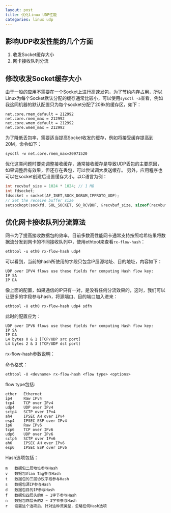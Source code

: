 ```yaml
---
layout: post
title: 优化Linux UDP性能
categories: linux udp
---
```


## 影响UDP收发性能的几个方面

1. 收发Socket缓存大小
2. 网卡接收队列分流


## 修改收发Socket缓存大小

由于一般的应用不需要在一个Socket上进行高速发包，为了节约内存占用，所以Linux为每个Socket默认分配的缓存通常比较小，可以使用`sysctl -a`查看，例如我这同机器的默认配置只为每个socket分配了208k的缓存区，如下：
```
net.core.rmem_default = 212992
net.core.rmem_max = 212992
net.core.wmem_default = 212992
net.core.wmem_max = 212992
```
为了降低丢包率，需要适当提高Socket收发的缓存，例如将接受缓存提高到20M，命令如下：
```shell
sysctl -w net.core.rmem_max=20971520
```
优化这类问题时要先调整接收缓存，通常接收缓存是导致UDP丢包的主要原因，如果调整后有效果，但还存在丢包，可以尝试调大发送缓存。
另外，应用程序也可以在socket创建后设置缓存大小，以C语言为例：
```c
int recvbuf_size = 1024 * 1024; // 1 MB
int fdsocket;
fdsocket = socket(AF_INET,SOCK_DGRAM,IPPROTO_UDP);
// Set the receive buffer size
setsockopt(sockfd, SOL_SOCKET, SO_RCVBUF, &recvbuf_size, sizeof(recvbuf_size);
```
 
## 优化网卡接收队列分流算法

 网卡为了提高接收数据包的效率，目前多数高性能网卡通常支持按照哈希结果将数据流分发到网卡的不同接收队列中，使用ethtool来查看`rx-flow-hash`：
 ```shell
 ethtool -u eth0 rx-flow-hash udp4
 ```
 可以看到，当前的hash所使用的字段只包含IP层源地址、目的地址，内容如下：
 ```
 UDP over IPV4 flows use these fields for computing Hash flow key:
IP SA
IP DA
 ```
像上面的配置，如果通信的IP只有一对，是没有任何分流效果的，这时，我们可以让更多的字段参与hash，将源端口、目的端口加入进来：
```
ethtool -U eth0 rx-flow-hash udp4 sdfn
```
此时的配置应为：
```
UDP over IPV6 flows use these fields for computing Hash flow key:
IP SA
IP DA
L4 bytes 0 & 1 [TCP/UDP src port]
L4 bytes 2 & 3 [TCP/UDP dst port]
```


rx-flow-hash参数说明：

命令格式：
```
ethtool -U <devname> rx-flow-hash <flow type> <options>
```

flow type包括: 
```
ether   Ethernet
ip4     Raw IPv4
tcp4    TCP over IPv4
udp4    UDP over IPv4
sctp4   SCTP over IPv4
ah4     IPSEC AH over IPv4
esp4    IPSEC ESP over IPv4
ip6     Raw IPv6
tcp6    TCP over IPv6
udp6    UDP over IPv6
sctp6   SCTP over IPv6
ah6     IPSEC AH over IPv6
esp6    IPSEC ESP over IPv6

```

Hash选项包括：
```
m   数据包二层地址参与Hash
v   数据包Vlan Tag参与Hash
t   数据包的三层协议字段参与Hash
s   数据包源IP参与Hash
d   数据包目的IP参与Hash
f   数据包四层头的0 ~ 1字节参与Hash
n   数据包四层头的2 ~ 3字节参与Hash
r   设置这个选项后，针对这种流类型，忽略任何Hash选项
```
